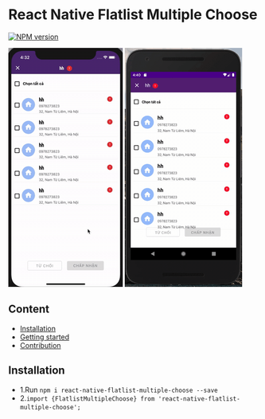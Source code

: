 # React Native Flatlist Multiple Choose
[ ![NPM version](http://img.shields.io/npm/v/react-native-check-box.svg?style=flat)](https://www.npmjs.com/package/react-native-flatlist-multiple-choose)

![](Demo.gif) ![](DemoAndroid.gif)

## Content

- [Installation](#installation)
- [Getting started](#getting-started)
- [Contribution](#contribution)

## Installation

* 1.Run `npm i react-native-flatlist-multiple-choose --save`
* 2.`import {FlatlistMultipleChoose} from 'react-native-flatlist-multiple-choose';`



